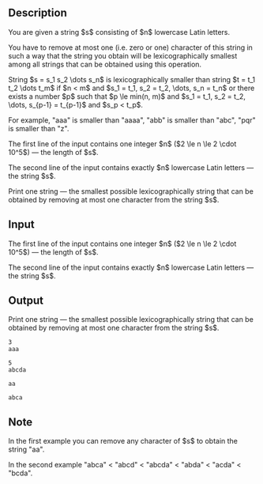 ## Description

<div><p>You are given a string $s$ consisting of $n$ lowercase Latin letters.</p><p>You have to remove <span class="tex-font-style-bf">at most one</span> (i.e. zero or one) character of this string in such a way that the string you obtain will be lexicographically smallest among all strings that can be obtained using this operation.</p><p>String $s = s_1 s_2 \dots s_n$ is <span class="tex-font-style-it">lexicographically smaller</span> than string $t = t_1 t_2 \dots t_m$ if $n &lt; m$ and $s_1 = t_1, s_2 = t_2, \dots, s_n = t_n$ or there exists a number $p$ such that $p \le min(n, m)$ and $s_1 = t_1, s_2 = t_2, \dots, s_{p-1} = t_{p-1}$ and $s_p &lt; t_p$.</p><p>For example, "<span class="tex-font-style-tt">aaa</span>" is smaller than "<span class="tex-font-style-tt">aaaa</span>", "<span class="tex-font-style-tt">abb</span>" is smaller than "<span class="tex-font-style-tt">abc</span>", "<span class="tex-font-style-tt">pqr</span>" is smaller than "<span class="tex-font-style-tt">z</span>".</p></div><div class="input-specification"><p>The first line of the input contains one integer $n$ ($2 \le n \le 2 \cdot 10^5$) — the length of $s$.</p><p>The second line of the input contains exactly $n$ lowercase Latin letters — the string $s$.</p></div><div class="output-specification"><p>Print one string — the smallest possible lexicographically string that can be obtained by removing <span class="tex-font-style-bf">at most one</span> character from the string $s$.</p></div>

## Input

<p>The first line of the input contains one integer $n$ ($2 \le n \le 2 \cdot 10^5$) — the length of $s$.</p><p>The second line of the input contains exactly $n$ lowercase Latin letters — the string $s$.</p>

## Output

<p>Print one string — the smallest possible lexicographically string that can be obtained by removing <span class="tex-font-style-bf">at most one</span> character from the string $s$.</p>





```input1
3
aaa
```




```input2
5
abcda
```




```output1
aa
```




```output2
abca
```



## Note

<p>In the first example you can remove any character of $s$ to obtain the string "<span class="tex-font-style-tt">aa</span>".</p><p>In the second example "<span class="tex-font-style-tt">abca</span>" &lt; "<span class="tex-font-style-tt">abcd</span>" &lt; "<span class="tex-font-style-tt">abcda</span>" &lt; "<span class="tex-font-style-tt">abda</span>" &lt; "<span class="tex-font-style-tt">acda</span>" &lt; "<span class="tex-font-style-tt">bcda</span>".</p>
